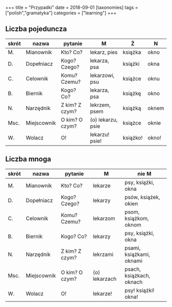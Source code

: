 +++
title = "Przypadki"
date = 2018-09-01
[taxonomies]
tags = ["polish","gramatyka"]
categories = ["learning"]
+++
## Liczba pojeduncza
|skrót|nazwa|pytanie|M|Ż|N|
|-|-|-|-|-|-|
|M.|Mianownik|Kto? Co?|lekarz, pies|książka|okno|
|D.|Dopełniacz|Kogo? Czego?|lekarza, psa|książki|okna|
|C.|Celownik|Komu? Czemu?|lekarzowi, psu|książce|oknu|
|B.|Biernik|Kogo? Co?|lekarza, psa|książkę|okno|
|N.|Narzędnik|Z kim? Z czym?|lekrzem, psem|książką|oknem|
|Msc.|Miejscownik|O kim? O czym?|(o) lekarzu, psie|książce|oknie|
|W.|Wolacz|O!|lekarzu! psie!|książko!|okno!||
## Liczba mnoga
|skrót|nazwa|pytanie|M|nie M|
|-|-|-|-|-|
|M.|Mianownik|Kto? Co?|lekarze|psy, książki, okna|
|D.|Dopełniacz|Kogo? Czego?|lekarzy|psów, książek, okien|
|C.|Celownik|Komu? Czemu?|lekarzom|psom, książkom, oknom|
|B.|Biernik|Kogo? Co?|lekarzy|psy, książki, okna|
|N.|Narzędnik|Z kim? Z czym?|lekrzami|psami, książkami, oknami|
|Msc.|Miejscownik|O kim? O czym?|(o) lekarzach|psach, książkach, oknach|
|W.|Wolacz|O!|lekarze!|psy! książki! okna!||